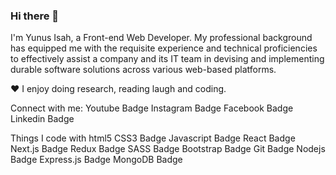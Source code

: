 ### Hi there 👋

I'm Yunus Isah, a Front-end Web Developer. My professional background has equipped me with the requisite experience and technical proficiencies to effectively assist a company and its IT team in devising and implementing durable software solutions across various web-based platforms.

♥ I enjoy doing research, reading laugh and coding.


Connect with me:
Youtube Badge Instagram Badge Facebook Badge Linkedin Badge

Things I code with
html5 CSS3 Badge Javascript Badge React Badge Next.js Badge Redux Badge SASS Badge Bootstrap Badge Git Badge Nodejs Badge Express.js Badge MongoDB Badge
